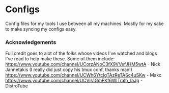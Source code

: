 # Configs

Config files for my tools I use between all my machines. Mostly for my sake to make syncing my configs easy.


### Acknowledgements
Full credit goes to alot of the folks whose videos I've watched and blogs I've read to help make these. Some of them include:  
https://www.youtube.com/channel/UCorzANoC3fX9VVefJHM5wtA - Nick Jannetakis (I really did just copy his tmux conf, thanks man!)  
https://www.youtube.com/channel/UCWh6YtclgTAzReTASc4uSKw - Makc  
https://www.youtube.com/channel/UCVls1GmFKf6WlTraIb_IaJg - DistroTube  
